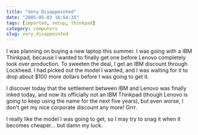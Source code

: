 ```yaml
---
title: "Very Disappointed"
date: "2005-05-03 16:54:35"
tags: [imported, setup, thinkpad]
category: computers
slug: very_disappointed
---
```

	
I was planning on buying a new laptop this summer.  I was going with a IBM Thinkpad, because I wanted to finally get one before Lenovo completely took over production.  To sweeten the deal, I get an IBM discount through Lockheed.  I had picked out the model I wanted, and I was waiting for it to drop about $100 more dollars before I was going to get it.

I discover today that the settlement between IBM and Lenovo was finally inked today, and now its officially not an IBM Thinkpad (though Lenovo is going to keep using the name for the next five years), but even worse, I don't get my nice corporate discount any more!  Grrr.

I really like the model I was going to get, so I may try to snag it when it becomes cheaper... but damn my luck.
